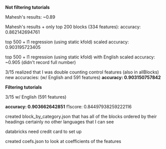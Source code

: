 
**Not filtering tutorials** 

Mahesh's results: ~0.89

Mahesh's results + only top 200 blocks (334 features): 
accuracy: 0.862142694761

top 500 + l1 regression (using static kfold) scaled
accuracy: 0.903195723405

top 500 + l1 regression (using static kfold) with English scaled
accuracy: ~0.905  (didn't record full number)

3/15 realized that I was double counting control features (also in allBlocks) new accuracies:
(w/ English and 591 features) 
**accuracy: 0.903150757842**


**Filtering tutorials** 

3/15 w/ English (591 features) 

**accuracy: 0.903662642851**
f1score: 0.84497938259222116


created block_by_category.json that has all of the blocks ordered by their headings 
certainly no other languages that I can see

databricks need credit card to set up 

created coefs.json to look at coefficients of the features  

